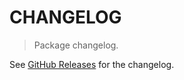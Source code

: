 # CHANGELOG

> Package changelog.

See [GitHub Releases](https://github.com/stdlib-js/string-base-remove-first/releases) for the changelog.